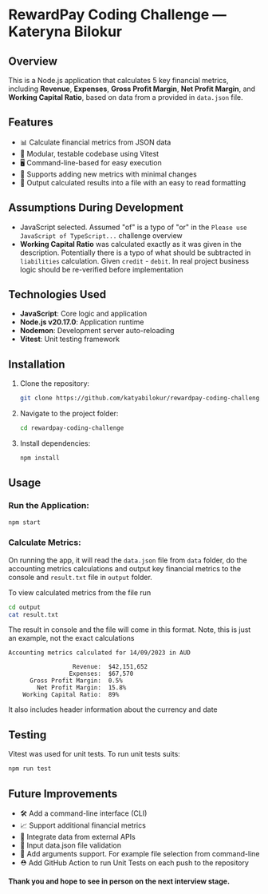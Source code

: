 # RewardPay Coding Challenge — Kateryna Bilokur

## Overview

This is a Node.js application that calculates 5 key financial metrics, including **Revenue**, **Expenses**, **Gross Profit Margin**, **Net Profit Margin**, and **Working Capital Ratio**, based on data from a provided in `data.json` file.

## Features

- 📊 Calculate financial metrics from JSON data
- 🧩 Modular, testable codebase using Vitest
- 🖥️ Command-line-based for easy execution
- 🔧 Supports adding new metrics with minimal changes
- 📁 Output calculated results into a file with an easy to read formatting

## Assumptions During Development

- JavaScript selected. Assumed "of" is a typo of "or" in the `Please use JavaScript of TypeScript...` challenge overview
- **Working Capital Ratio** was calculated exactly as it was given in the description. Potentially there is a typo of what should be subtracted in `liabilities` calculation. Given `credit` - `debit`. In real project business logic should be re-verified before implementation

## Technologies Used

- **JavaScript**: Core logic and application
- **Node.js v20.17.0**: Application runtime
- **Nodemon**: Development server auto-reloading
- **Vitest**: Unit testing framework

## Installation

1. Clone the repository:

   ```bash
   git clone https://github.com/katyabilokur/rewardpay-coding-challenge.git
   ```

2. Navigate to the project folder:

   ```bash
   cd rewardpay-coding-challenge
   ```

3. Install dependencies:

   ```bash
   npm install
   ```

## Usage

### Run the Application:

```bash
npm start
```

### Calculate Metrics:

On running the app, it will read the `data.json` file from `data` folder, do the accounting metrics calculations and output key financial metrics to the console and `result.txt` file in `output` folder.

To view calculated metrics from the file run

```bash
cd output
cat result.txt
```

The result in console and the file will come in this format. Note, this is just an example, not the exact calculations

```
Accounting metrics calculated for 14/09/2023 in AUD

                  Revenue:  $42,151,652
                 Expenses:  $67,570
      Gross Profit Margin:  0.5%
        Net Profit Margin:  15.8%
    Working Capital Ratio:  89%
```

It also includes header information about the currency and date

## Testing

Vitest was used for unit tests. To run unit tests suits:

```bash
npm run test
```

## Future Improvements

- 🛠️ Add a command-line interface (CLI)
- 📈 Support additional financial metrics
- 🔗 Integrate data from external APIs
- 🔎 Input data.json file validation
- 📂 Add arguments support. For example file selection from command-line
- ⛑ Add GitHub Action to run Unit Tests on each push to the repository

**Thank you and hope to see in person on the next interview stage.**
